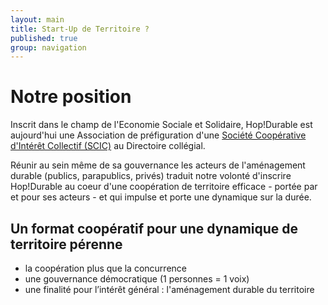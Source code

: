 ```yaml
---
layout: main
title: Start-Up de Territoire ?
published: true
group: navigation
---
```


# Notre position  

Inscrit dans le champ de l'Economie Sociale et Solidaire, Hop!Durable est aujourd'hui une Association de préfiguration d'une [Société Coopérative d'Intérêt Collectif (SCIC)](http://www.les-scic.coop/export/sites/default/fr/les-scic/_media/documents/docs-juridique/Fiche_prxsentation_Scic_CG_Scop_x2016x.pdf) au Directoire collégial.  

Réunir au sein même de sa gouvernance les acteurs de l'aménagement durable (publics, parapublics, privés) traduit notre volonté d'inscrire Hop!Durable au coeur d'une coopération de territoire efficace - portée par et pour ses acteurs - et qui impulse et porte une dynamique sur la durée.

## Un format coopératif pour une dynamique de territoire pérenne

 - la coopération plus que la concurrence   
 - une gouvernance démocratique  (1 personnes = 1 voix)  
 - une finalité pour l’intérêt général : l'aménagement durable du territoire  
